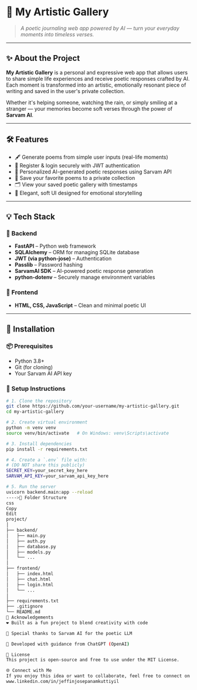 # 🌸 My Artistic Gallery

> *A poetic journaling web app powered by AI — turn your everyday moments into timeless verses.*

---

## ✨ About the Project

**My Artistic Gallery** is a personal and expressive web app that allows users to share simple life experiences and receive poetic responses crafted by AI.  
Each moment is transformed into an artistic, emotionally resonant piece of writing and saved in the user's private collection.

Whether it's helping someone, watching the rain, or simply smiling at a stranger — your memories become soft verses through the power of **Sarvam AI**.

---

## 🛠️ Features

- 🖋️ Generate poems from simple user inputs (real-life moments)
- 🔐 Register & login securely with JWT authentication
- 💬 Personalized AI-generated poetic responses using Sarvam API
- 💾 Save your favorite poems to a private collection
- 🗂️ View your saved poetic gallery with timestamps
- 💖 Elegant, soft UI designed for emotional storytelling

---

## 💡 Tech Stack

### 🧠 Backend
- **FastAPI** – Python web framework
- **SQLAlchemy** – ORM for managing SQLite database
- **JWT (via python-jose)** – Authentication
- **Passlib** – Password hashing
- **SarvamAI SDK** – AI-powered poetic response generation
- **python-dotenv** – Securely manage environment variables

### 🎨 Frontend
- **HTML, CSS, JavaScript** – Clean and minimal poetic UI

---

## 🧾 Installation

### 📦 Prerequisites

- Python 3.8+
- Git (for cloning)
- Your Sarvam AI API key

### 🚀 Setup Instructions

```bash
# 1. Clone the repository
git clone https://github.com/your-username/my-artistic-gallery.git
cd my-artistic-gallery

# 2. Create virtual environment
python -m venv venv
source venv/bin/activate   # On Windows: venv\Scripts\activate

# 3. Install dependencies
pip install -r requirements.txt

# 4. Create a `.env` file with:
# (DO NOT share this publicly)
SECRET_KEY=your_secret_key_here
SARVAM_API_KEY=your_sarvam_api_key_here

# 5. Run the server
uvicorn backend.main:app --reload
---->📁 Folder Structure
css
Copy
Edit
project/
│
├── backend/
│   ├── main.py
│   ├── auth.py
│   ├── database.py
│   ├── models.py
│   └── ...
│
├── frontend/
│   ├── index.html
│   ├── chat.html
│   ├── login.html
│   └── ...
│
├── requirements.txt
├── .gitignore
└── README.md
🙏 Acknowledgements
❤️ Built as a fun project to blend creativity with code

🌟 Special thanks to Sarvam AI for the poetic LLM

🤖 Developed with guidance from ChatGPT (OpenAI)

📢 License
This project is open-source and free to use under the MIT License.

🌐 Connect with Me
If you enjoy this idea or want to collaborate, feel free to connect on LinkedIn.
www.linkedin.com/in/jeffinjosepanamkuttiyil